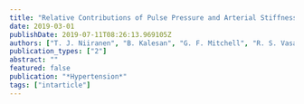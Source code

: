 ```yaml
---
title: "Relative Contributions of Pulse Pressure and Arterial Stiffness to Cardiovascular Disease"
date: 2019-03-01
publishDate: 2019-07-11T08:26:13.969105Z
authors: ["T. J. Niiranen", "B. Kalesan", "G. F. Mitchell", "R. S. Vasan"]
publication_types: ["2"]
abstract: ""
featured: false
publication: "*Hypertension*"
tags: ["intarticle"]
---
```


